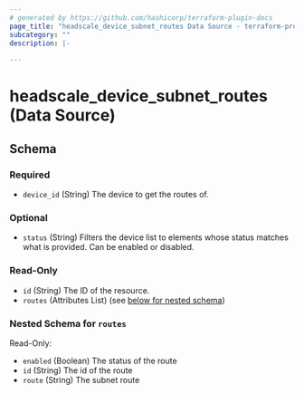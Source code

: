 ```yaml
---
# generated by https://github.com/hashicorp/terraform-plugin-docs
page_title: "headscale_device_subnet_routes Data Source - terraform-provider-headscale"
subcategory: ""
description: |-
  
---
```


# headscale_device_subnet_routes (Data Source)





<!-- schema generated by tfplugindocs -->
## Schema

### Required

- `device_id` (String) The device to get the routes of.

### Optional

- `status` (String) Filters the device list to elements whose status matches what is provided. Can be enabled or disabled.

### Read-Only

- `id` (String) The ID of the resource.
- `routes` (Attributes List) (see [below for nested schema](#nestedatt--routes))

<a id="nestedatt--routes"></a>
### Nested Schema for `routes`

Read-Only:

- `enabled` (Boolean) The status of the route
- `id` (String) The id of the route
- `route` (String) The subnet route


